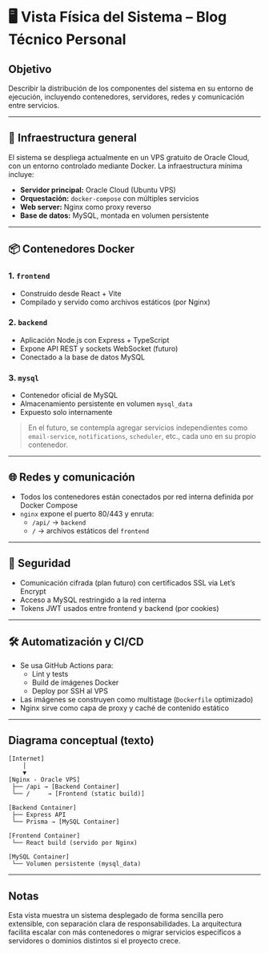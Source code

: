 # 🖥️ Vista Física del Sistema – Blog Técnico Personal

## Objetivo

Describir la distribución de los componentes del sistema en su entorno de ejecución, incluyendo contenedores, servidores, redes y comunicación entre servicios.

---

## 🧱 Infraestructura general

El sistema se despliega actualmente en un VPS gratuito de Oracle Cloud, con un entorno controlado mediante Docker. La infraestructura mínima incluye:

- **Servidor principal:** Oracle Cloud (Ubuntu VPS)
- **Orquestación:** `docker-compose` con múltiples servicios
- **Web server:** Nginx como proxy reverso
- **Base de datos:** MySQL, montada en volumen persistente

---

## 📦 Contenedores Docker

### 1. `frontend`

- Construido desde React + Vite
- Compilado y servido como archivos estáticos (por Nginx)

### 2. `backend`

- Aplicación Node.js con Express + TypeScript
- Expone API REST y sockets WebSocket (futuro)
- Conectado a la base de datos MySQL

### 3. `mysql`

- Contenedor oficial de MySQL
- Almacenamiento persistente en volumen `mysql_data`
- Expuesto solo internamente

> En el futuro, se contempla agregar servicios independientes como `email-service`, `notifications`, `scheduler`, etc., cada uno en su propio contenedor.

---

## 🌐 Redes y comunicación

- Todos los contenedores están conectados por red interna definida por Docker Compose
- `nginx` expone el puerto 80/443 y enruta:
  - `/api/` → `backend`
  - `/` → archivos estáticos del `frontend`

---

## 🔐 Seguridad

- Comunicación cifrada (plan futuro) con certificados SSL via Let’s Encrypt
- Acceso a MySQL restringido a la red interna
- Tokens JWT usados entre frontend y backend (por cookies)

---

## 🛠️ Automatización y CI/CD

- Se usa GitHub Actions para:
  - Lint y tests
  - Build de imágenes Docker
  - Deploy por SSH al VPS
- Las imágenes se construyen como multistage (`Dockerfile` optimizado)
- Nginx sirve como capa de proxy y caché de contenido estático

---

## Diagrama conceptual (texto)

```
[Internet]
    │
    ▼
[Nginx - Oracle VPS]
 ├── /api → [Backend Container]
 └── /     → [Frontend (static build)]

[Backend Container]
 ├── Express API
 └── Prisma → [MySQL Container]

[Frontend Container]
 └── React build (servido por Nginx)

[MySQL Container]
 └── Volumen persistente (mysql_data)
```

---

## Notas

Esta vista muestra un sistema desplegado de forma sencilla pero extensible, con separación clara de responsabilidades. La arquitectura facilita escalar con más contenedores o migrar servicios específicos a servidores o dominios distintos si el proyecto crece.

